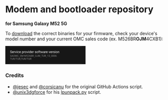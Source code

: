 # Modem and bootloader repository
**for Samsung Galaxy M52 5G**

To [download](https://github.com/elasfursaad/proprietary_vendor_samsung_m52xq/releases) the correct binaries for your firmware, check your device's model number and your current OMC sales code (ex. M526BR**OJM**4CXB1):

<img src="readme-res/omc-info.jpg" width="50%"/>

### Credits
- [@jesec](https://github.com/jesec) and [@corsicanu](https://github.com/corsicanu) for the original GitHub Actions script.
- [@unix3dgforce](https://github.com/unix3dgforce) for his [lpunpack.py](https://github.com/unix3dgforce/lpunpack) script.